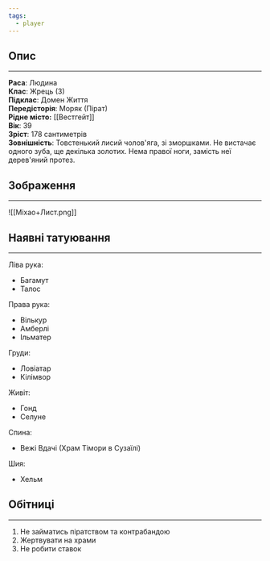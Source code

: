 ```yaml
---
tags:
  - player
---
```

## Опис
---
**Раса**: Людина  
**Клас**: Жрець (3)  
**Підклас**: Домен Життя  
**Передісторія**: Моряк (Пірат)  
**Рідне місто:** [[Вестгейт]]  
**Вік**: 39  
**Зріст**: 178 сантиметрів  
**Зовнішність**: Товстенький лисий чолов'яга, зі зморшками. Не вистачає одного зуба, ще декілька золотих. Нема правої ноги, замість неї дерев'яний протез.  

## Зображення
---
![[Міхао+Лист.png]]

## Наявні татуювання
---
Ліва рука:

- Багамут  
- Талос  

Права рука:

- Вількур  
- Амберлі  
- Ільматер  

Груди:

- Ловіатар  
- Кілімвор  

Живіт:

- Гонд  
- Селуне  

Спина:

- Вежі Вдачі (Храм Тімори в Сузаїлі)  

Шия:

- Хельм  

## Обітниці
---
1. Не займатись піратством та контрабандою  
2. Жертвувати на храми  
3. Не робити ставок  